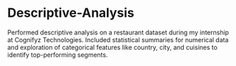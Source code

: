 # Descriptive-Analysis
Performed descriptive analysis on a restaurant dataset during my internship at Cognifyz Technologies. Included statistical summaries for numerical data and exploration of categorical features like country, city, and cuisines to identify top-performing segments.

